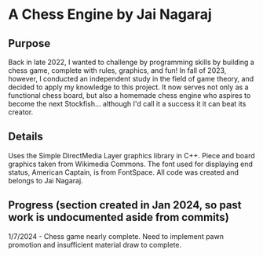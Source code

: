 # A Chess Engine by Jai Nagaraj

## Purpose
Back in late 2022, I wanted to challenge by programming skills by building a chess game, complete with rules, graphics, and fun! In fall of 2023, however, I conducted an independent study in the field of game theory, and decided to apply my knowledge to this project. It now serves not only as a functional chess board, but also a homemade chess engine who aspires to become the next Stockfish... although I'd call it a success it it can beat its creator.

## Details
Uses the Simple DirectMedia Layer graphics library in C++. Piece and board graphics taken from Wikimedia Commons. The font used for displaying end status, American Captain, is from FontSpace. All code was created and belongs to Jai Nagaraj.

## Progress (section created in Jan 2024, so past work is undocumented aside from commits)
1/7/2024 - Chess game nearly complete. Need to implement pawn promotion and insufficient material draw to complete.
